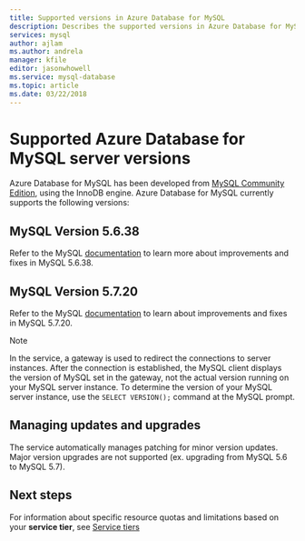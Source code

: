 ```yaml
---
title: Supported versions in Azure Database for MySQL
description: Describes the supported versions in Azure Database for MySQL.
services: mysql
author: ajlam
ms.author: andrela
manager: kfile
editor: jasonwhowell
ms.service: mysql-database
ms.topic: article
ms.date: 03/22/2018
---
```

# Supported Azure Database for MySQL server versions
Azure Database for MySQL has been developed from [MySQL Community Edition](https://www.mysql.com/products/community/), using the InnoDB engine.  Azure Database for MySQL currently supports the following versions:

## MySQL Version 5.6.38
Refer to the MySQL [documentation](https://dev.mysql.com/doc/relnotes/mysql/5.6/en/news-5-6-38.html) to learn more about improvements and fixes in MySQL 5.6.38.

## MySQL Version 5.7.20
Refer to the MySQL [documentation](https://dev.mysql.com/doc/relnotes/mysql/5.7/en/news-5-7-20.html) to learn about improvements and fixes in MySQL 5.7.20.

> [!NOTE]
> In the service, a gateway is used to redirect the connections to server instances. After the connection is established, the MySQL client displays the version of MySQL set in the gateway, not the actual version running on your MySQL server instance. To determine the version of your MySQL server instance, use the `SELECT VERSION();` command at the MySQL prompt. 

## Managing updates and upgrades
The service automatically manages patching for minor version updates. Major version upgrades are not supported (ex. upgrading from MySQL 5.6 to MySQL 5.7).

## Next steps

For information about specific resource quotas and limitations based on your **service tier**, see [Service tiers](./concepts-pricing-tiers.md)
